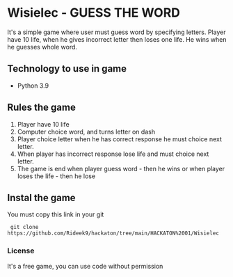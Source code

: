 # Wisielec - GUESS THE WORD
It's a simple game where user must guess word by specifying letters.
Player have 10 life, when he gives incorrect letter then loses one life.
He wins when he guesses whole word.

## Technology to use in game
   * Python 3.9

## Rules the game
   1. Player have 10 life
   2. Computer choice word, and turns letter on dash
   3. Player choice letter when he has correct response he must choice next letter.
   4. When player has incorrect response lose life and must choice next letter.
   5. The game is end when player guess word - then he wins or when player loses the life - then he lose


## Instal the game 
You must copy this link in your git


     git clone https://github.com/Rideek9/hackaton/tree/main/HACKATON%2001/Wisielec

### License
It's a free game, you can use code without permission
